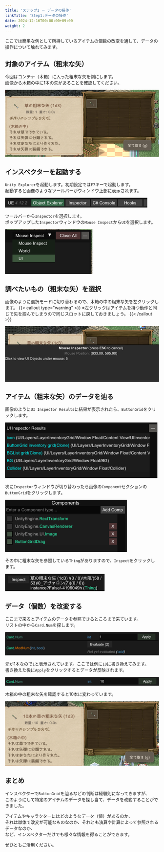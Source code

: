 ```yaml
---
title: 'ステップ1 － データの操作'
linkTitle: 'Step1:データの操作'
date: 2024-12-16T00:00:00+09:00
weight: 2
---
```


ここでは簡単な例として所持しているアイテムの個数の改変を通して、データの操作について触れてみます。


## 対象のアイテム（粗末な矢）

今回はコンテナ（木箱）に入った粗末な矢を例にします。  
画像から木箱の中に1本の矢があることを確認してください。

![](./step1_1.png)

## インスペクターを起動する

`Unity Explorer`を起動します。初期設定では`F7`キーで起動します。  
起動すると画像のようなツールバーがウィンドウ上部に表示されます。

![](./step1_2.png)

ツールバーから`Inspector`を選択します。  
ポップアップした`Inspector`ウィンドウの`Mouse Inspect`から`UI`を選択します。

![](./step1_3.png)

## 調べたいもの（粗末な矢）を選択

画像のように選択モードに切り替わるので、木箱の中の粗末な矢を左クリックします。
{{< callout type="warning" >}}
  ※左クリックはアイテムを持つ動作と同じで矢を掴んでしまうので同じスロットに戻しておきましょう。
{{< /callout >}}

![](./step1_4.png)

## アイテム（粗末な矢）のデータを辿る

画像のように`UI Inspector Results`に結果が表示されたら、`ButtonGrid`をクリックします。

![](./step1_5.png)

次に`Inspector`ウィンドウが切り替わったら画像の`Component`セクションの`ButtonGrid`をクリックします。

![](./step1_6.png)

その中に粗末な矢を参照している`Thing`がありますので、`Inspect`をクリックします。

![](./step1_7.png)


## データ（個数）を改変する

ここまで来るとアイテムのデータを参照できるところまで来ています。  
リストの中から`Card.Num`を探します。

![](./step1_8.png)

元が1本なので`1`と表示されています。ここでは例に`10`に書き換えてみます。  
書き換えた後に`Apply`をクリックするとデータが反映されます。

![](./step1_9.png)

木箱の中の粗末な矢を確認すると10本に変わっています。

![](./step1_10.png)


## まとめ

インスペクターで`ButtonGrid`を辿るなどの判断は経験則になってきますが、  
このようにして特定のアイテムのデータを探し当て、データを改変することができました。

アイテムやキャラクターにはどのようなデータ（値）があるのか、  
それは単体で改変が可能なものなのか、それとも演算や計算によって参照されるデータなのか、  
など、インスペクターだけでも様々な情報を得ることができます。

ぜひともご活用ください。
